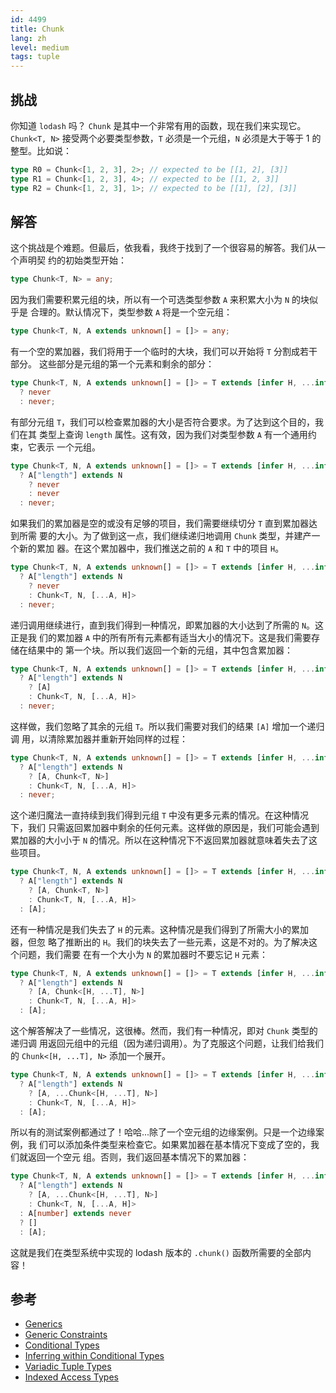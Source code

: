 ```yaml
---
id: 4499
title: Chunk
lang: zh
level: medium
tags: tuple
---
```


## 挑战

你知道 `lodash` 吗？ `Chunk` 是其中一个非常有用的函数，现在我们来实现它。
`Chunk<T, N>` 接受两个必要类型参数，`T` 必须是一个元组，`N` 必须是大于等于 1 的
整型。比如说：

```typescript
type R0 = Chunk<[1, 2, 3], 2>; // expected to be [[1, 2], [3]]
type R1 = Chunk<[1, 2, 3], 4>; // expected to be [[1, 2, 3]]
type R2 = Chunk<[1, 2, 3], 1>; // expected to be [[1], [2], [3]]
```

## 解答

这个挑战是个难题。但最后，依我看，我终于找到了一个很容易的解答。我们从一个声明契
约的初始类型开始：

```typescript
type Chunk<T, N> = any;
```

因为我们需要积累元组的块，所以有一个可选类型参数 `A` 来积累大小为 `N` 的块似乎是
合理的。默认情况下，类型参数 `A` 将是一个空元组：

```typescript
type Chunk<T, N, A extends unknown[] = []> = any;
```

有一个空的累加器，我们将用于一个临时的大块，我们可以开始将 `T` 分割成若干部分。
这些部分是元组的第一个元素和剩余的部分：

```typescript
type Chunk<T, N, A extends unknown[] = []> = T extends [infer H, ...infer T]
  ? never
  : never;
```

有部分元组 `T`，我们可以检查累加器的大小是否符合要求。为了达到这个目的，我们在其
类型上查询 `length` 属性。这有效，因为我们对类型参数 `A` 有一个通用约束，它表示
一个元组。

```typescript
type Chunk<T, N, A extends unknown[] = []> = T extends [infer H, ...infer T]
  ? A["length"] extends N
    ? never
    : never
  : never;
```

如果我们的累加器是空的或没有足够的项目，我们需要继续切分 `T` 直到累加器达到所需
要的大小。为了做到这一点，我们继续递归地调用 `Chunk` 类型，并建产一个新的累加
器。在这个累加器中，我们推送之前的 `A` 和 `T` 中的项目 `H`。

```typescript
type Chunk<T, N, A extends unknown[] = []> = T extends [infer H, ...infer T]
  ? A["length"] extends N
    ? never
    : Chunk<T, N, [...A, H]>
  : never;
```

递归调用继续进行，直到我们得到一种情况，即累加器的大小达到了所需的 `N`。这正是我
们的累加器 `A` 中的所有所有元素都有适当大小的情况下。这是我们需要存储在结果中的
第一个块。所以我们返回一个新的元组，其中包含累加器：

```typescript
type Chunk<T, N, A extends unknown[] = []> = T extends [infer H, ...infer T]
  ? A["length"] extends N
    ? [A]
    : Chunk<T, N, [...A, H]>
  : never;
```

这样做，我们忽略了其余的元组 `T`。所以我们需要对我们的结果 `[A]` 增加一个递归调
用，以清除累加器并重新开始同样的过程：

```typescript
type Chunk<T, N, A extends unknown[] = []> = T extends [infer H, ...infer T]
  ? A["length"] extends N
    ? [A, Chunk<T, N>]
    : Chunk<T, N, [...A, H]>
  : never;
```

这个递归魔法一直持续到我们得到元组 `T` 中没有更多元素的情况。在这种情况下，我们
只需返回累加器中剩余的任何元素。这样做的原因是，我们可能会遇到累加器的大小小于
`N` 的情况。所以在这种情况下不返回累加器就意味着失去了这些项目。

```typescript
type Chunk<T, N, A extends unknown[] = []> = T extends [infer H, ...infer T]
  ? A["length"] extends N
    ? [A, Chunk<T, N>]
    : Chunk<T, N, [...A, H]>
  : [A];
```

还有一种情况是我们失去了 `H` 的元素。这种情况是我们得到了所需大小的累加器，但忽
略了推断出的 `H`。我们的块失去了一些元素，这是不对的。为了解决这个问题，我们需要
在有一个大小为 `N` 的累加器时不要忘记 `H` 元素：

```typescript
type Chunk<T, N, A extends unknown[] = []> = T extends [infer H, ...infer T]
  ? A["length"] extends N
    ? [A, Chunk<[H, ...T], N>]
    : Chunk<T, N, [...A, H]>
  : [A];
```

这个解答解决了一些情况，这很棒。然而，我们有一种情况，即对 `Chunk` 类型的递归调
用返回元组中的元组（因为递归调用）。为了克服这个问题，让我们给我们的
`Chunk<[H, ...T], N>` 添加一个展开。

```typescript
type Chunk<T, N, A extends unknown[] = []> = T extends [infer H, ...infer T]
  ? A["length"] extends N
    ? [A, ...Chunk<[H, ...T], N>]
    : Chunk<T, N, [...A, H]>
  : [A];
```

所以有的测试案例都通过了！哈哈...除了一个空元组的边缘案例。只是一个边缘案例，我
们可以添加条件类型来检查它。如果累加器在基本情况下变成了空的，我们就返回一个空元
组。否则，我们返回基本情况下的累加器：

```typescript
type Chunk<T, N, A extends unknown[] = []> = T extends [infer H, ...infer T]
  ? A["length"] extends N
    ? [A, ...Chunk<[H, ...T], N>]
    : Chunk<T, N, [...A, H]>
  : A[number] extends never
  ? []
  : [A];
```

这就是我们在类型系统中实现的 lodash 版本的 `.chunk()` 函数所需要的全部内容！

## 参考

- [Generics](https://www.typescriptlang.org/docs/handbook/2/generics.html)
- [Generic Constraints](https://www.typescriptlang.org/docs/handbook/2/generics.html#generic-constraints)
- [Conditional Types](https://www.typescriptlang.org/docs/handbook/2/conditional-types.html)
- [Inferring within Conditional Types](https://www.typescriptlang.org/docs/handbook/2/conditional-types.html#inferring-within-conditional-types)
- [Variadic Tuple Types](https://www.typescriptlang.org/docs/handbook/release-notes/typescript-4-0.html#variadic-tuple-types)
- [Indexed Access Types](https://www.typescriptlang.org/docs/handbook/2/indexed-access-types.html)
